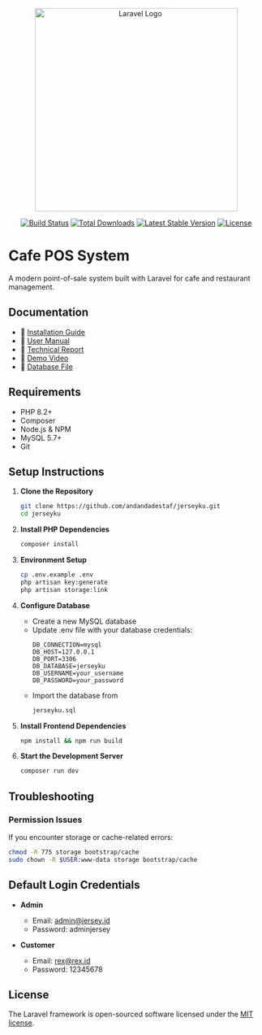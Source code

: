 <p align="center"><a href="https://laravel.com" target="_blank"><img src="https://raw.githubusercontent.com/laravel/art/master/logo-lockup/5%20SVG/2%20CMYK/1%20Full%20Color/laravel-logolockup-cmyk-red.svg" width="400" alt="Laravel Logo"></a></p>

<p align="center">
<a href="https://github.com/laravel/framework/actions"><img src="https://github.com/laravel/framework/workflows/tests/badge.svg" alt="Build Status"></a>
<a href="https://packagist.org/packages/laravel/framework"><img src="https://img.shields.io/packagist/dt/laravel/framework" alt="Total Downloads"></a>
<a href="https://packagist.org/packages/laravel/framework"><img src="https://img.shields.io/packagist/v/laravel/framework" alt="Latest Stable Version"></a>
<a href="https://packagist.org/packages/laravel/framework"><img src="https://img.shields.io/packagist/l/laravel/framework" alt="License"></a>
</p>

# Cafe POS System

A modern point-of-sale system built with Laravel for cafe and restaurant management.

## Documentation

- 📄 [Installation Guide](#setup-instructions)
- 📄 [User Manual](Buku%20Petunjuk%20Penggunaan%20Aplikasi%20Jerseyku.pdf)
- 📄 [Technical Report](Laporan%20Tugas%20Besar%20Pemrograman%20Basis%20Data.pdf)
- 🎥 [Demo Video](demo.pdf)
- 💾 [Database File](cafe_pos.sql)

## Requirements

- PHP 8.2+
- Composer
- Node.js & NPM
- MySQL 5.7+
- Git

## Setup Instructions

1. **Clone the Repository**
   ```bash
   git clone https://github.com/andandadestaf/jerseyku.git
   cd jerseyku
   ```

2. **Install PHP Dependencies**
   ```bash
   composer install
   ```

3. **Environment Setup**
   ```bash
   cp .env.example .env
   php artisan key:generate
   php artisan storage:link
   ```

4. **Configure Database**
   - Create a new MySQL database
   - Update .env file with your database credentials:
     ```
     DB_CONNECTION=mysql
     DB_HOST=127.0.0.1
     DB_PORT=3306
     DB_DATABASE=jerseyku
     DB_USERNAME=your_username
     DB_PASSWORD=your_password
     ```
   - Import the database from
     ```bash
     jerseyku.sql
     ```

5. **Install Frontend Dependencies**
   ```bash
   npm install && npm run build
   ```

6. **Start the Development Server**
   ```bash
   composer run dev
   ```

## Troubleshooting

### Permission Issues
If you encounter storage or cache-related errors:
```bash
chmod -R 775 storage bootstrap/cache
sudo chown -R $USER:www-data storage bootstrap/cache
```

## Default Login Credentials

- **Admin**
  - Email: admin@jersey.id
  - Password: adminjersey

- **Customer**
  - Email: rex@rex.id
  - Password: 12345678

## License

The Laravel framework is open-sourced software licensed under the [MIT license](https://opensource.org/licenses/MIT).